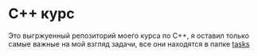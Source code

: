 # С++ курс

Это выгржуенный репозиторий моего курса по С++, я оставил только самые важные на мой взгляд задачи, все они находятся в папке [tasks](tasks)
